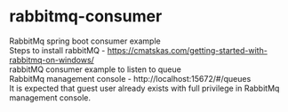 # rabbitmq-consumer
RabbitMq spring boot consumer example
<br/>
Steps to install rabbitMQ - https://cmatskas.com/getting-started-with-rabbitmq-on-windows/ <br/>
rabbitMQ consumer example to listen to queue<br/>
RabbitMq management console - http://localhost:15672/#/queues<br/>
It is expected that guest user already exists with full privilege in RabbitMq management console. 


